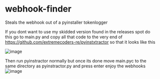 # webhook-finder
Steals the webhook out of a pyinstaller tokenlogger


If you dont want to use my skidded version found in the releases spot do this
go to main.py and copy all that code to the very end of https://github.com/extremecoders-re/pyinstxtractor
so that it looks like this

![image](https://user-images.githubusercontent.com/72428571/167220735-9c14b8b9-4de1-46c9-b5a3-ea0399de6065.png)

Then run pyinstractor normally but once its done move main.pyc to the same directory as pyinstractor.py and press enter
enjoy the webhooks
![image](https://user-images.githubusercontent.com/72428571/167220837-1b368480-0455-448b-9df6-bce5448fb83f.png)
